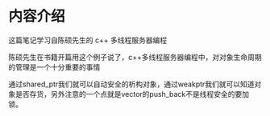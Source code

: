 # 内容介绍

这篇笔记学习自陈硕先生的 c++ 多线程服务器编程

陈硕先生在书籍开篇用这个例子说了，c++多线程服务器编程中，对对象生命周期的管理是一个十分重要的事情

通过shared_ptr我们就可以自动安全的析构对象，通过weakptr我们就可以知道对象是否存货，另外注意的一个点就是vector的push_back不是线程安全的要加锁。
